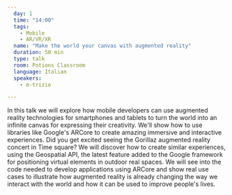 ```yaml
---
  day: 1
  time: "14:00"
  tags:
    - Mobile
    - AR/VR/XR
  name: "Make the world your canvas with augmented reality"
  duration: 50 min
  type: talk
  room: Potions Classroom
  language: Italian
  speakers:
    - m-trizio

---
```

In this talk we will explore how mobile developers can use augmented reality technologies for smartphones and tablets to turn the world into an infinite canvas for expressing their creativity. We'll show how to use libraries like Google's ARCore to create amazing immersive and interactive experiences. Did you get excited seeing the Gorillaz augmented reality concert in Time square? We will discover how to create similar experiences, using the Geospatial API, the latest feature added to the Google framework for positioning virtual elements in outdoor real spaces. We will see into the code needed to develop applications using ARCore and show real use cases to illustrate how augmented reality is already changing the way we interact with the world and how it can be used to improve people's lives.
  